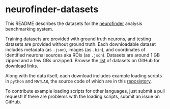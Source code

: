 # neurofinder-datasets

This README describes the datasets for the [neurofinder](http://neurofinder.codeneuro.org) analysis benchmarking system. 

Training datasets are provided with ground truth neurons, and testing datasets are provided without ground truth. Each downloadable dataset includes metadata (as `.json`), images (as `.bin`), and coordinates of identified neuronal sources aka ROIs (as `.json`). Datasets are around 1 GB zipped and a few GBs unzipped. Browse the [list](https://github.com/codeneuro/neurofinder/blob/master/datasets.md) of datasets on GitHub for download links.

Along with the data itself, each download includes example loading scripts in `python` and `MATLAB`, the source code of which are in this [reposistory](https://github.com/codeneuro/neurofinder). 

To contribute example loading scripts for other languages, just submit a pull request! If there are problems with the loading scripts, submit an issue on GitHub.
